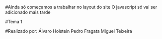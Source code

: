 #Ainda só começamos a trabalhar no layout do site
O javascript só vai ser adicionado mais tarde

#Tema 1

#Realizado por:
Álvaro Holstein
Pedro Fragata
Miguel Teixeira